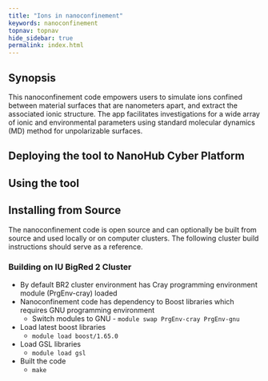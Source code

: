 ```yaml
---
title: "Ions in nanoconfinement"
keywords: nanoconfinement
topnav: topnav
hide_sidebar: true
permalink: index.html
---
```


## Synopsis

This nanoconfinement code empowers users to simulate ions confined between material surfaces that are nanometers apart, and extract the associated ionic structure. The app facilitates investigations for a wide array of ionic and environmental parameters using standard molecular dynamics (MD) method for unpolarizable surfaces.

## Deploying the tool to NanoHub Cyber Platform

## Using the tool

## Installing from Source

The nanoconfinement code is open source and can optionally be built from source and used locally or on computer clusters. The following cluster build instructions should serve as a reference. 

### Building on IU BigRed 2 Cluster 

* By default BR2 cluster environment has Cray programming environment module (PrgEnv-cray) loaded 
* Nanoconfinement code has dependency to Boost libraries which requires GNU programming environment
    * Switch modules to GNU - ```module swap PrgEnv-cray PrgEnv-gnu```
* Load latest boost libraries
    * ```module load boost/1.65.0```
* Load GSL libraries
    * ```module load gsl```
* Built the code
    * ```make```
